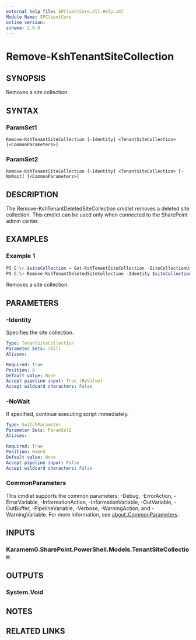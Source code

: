 ```yaml
---
external help file: SPClientCore.dll-Help.xml
Module Name: SPClientCore
online version:
schema: 2.0.0
---
```


# Remove-KshTenantSiteCollection

## SYNOPSIS
Removes a site collection.

## SYNTAX

### ParamSet1
```
Remove-KshTenantSiteCollection [-Identity] <TenantSiteCollection> [<CommonParameters>]
```

### ParamSet2
```
Remove-KshTenantSiteCollection [-Identity] <TenantSiteCollection> [-NoWait] [<CommonParameters>]
```

## DESCRIPTION
The Remove-KshTenantDeletedSiteCollection cmdlet removes a deleted site collection.
This cmdlet can be used only when connected to the SharePoint admin center.

## EXAMPLES

### Example 1
```powershell
PS C:\> $siteCollection = Get-KshTenantSiteCollection -SiteCollectionUrl 'https://example.sharepoint.com/sites/hub'
PS C:\> Remove-KshTenantDeletedSiteCollection -Identity $siteCollection
```

Removes a site collection.

## PARAMETERS

### -Identity
Specifies the site collection.

```yaml
Type: TenantSiteCollection
Parameter Sets: (All)
Aliases:

Required: True
Position: 0
Default value: None
Accept pipeline input: True (ByValue)
Accept wildcard characters: False
```

### -NoWait
If specified, continue executing script immediately.

```yaml
Type: SwitchParameter
Parameter Sets: ParamSet2
Aliases:

Required: True
Position: Named
Default value: None
Accept pipeline input: False
Accept wildcard characters: False
```

### CommonParameters
This cmdlet supports the common parameters: -Debug, -ErrorAction, -ErrorVariable, -InformationAction, -InformationVariable, -OutVariable, -OutBuffer, -PipelineVariable, -Verbose, -WarningAction, and -WarningVariable. For more information, see [about_CommonParameters](http://go.microsoft.com/fwlink/?LinkID=113216).

## INPUTS

### Karamem0.SharePoint.PowerShell.Models.TenantSiteCollection

## OUTPUTS

### System.Void

## NOTES

## RELATED LINKS
